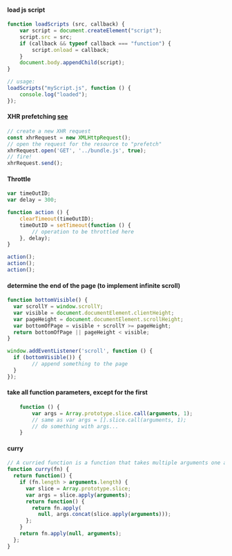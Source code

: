 #### load js script
```js
function loadScripts (src, callback) {
    var script = document.createElement("script");
    script.src = src;
    if (callback && typeof callback === "function") {
        script.onload = callback;
    }
    document.body.appendChild(script);
}

// usage:
loadScripts("myScript.js", function () {
    console.log("loaded");
});
```

#### XHR prefetching [see](https://medium.com/dev-channel/a-netflix-web-performance-case-study-c0bcde26a9d9)
```js
// create a new XHR request
const xhrRequest = new XMLHttpRequest();
// open the request for the resource to "prefetch"
xhrRequest.open('GET', '../bundle.js', true);
// fire!
xhrRequest.send();
```


#### Throttle
```js
var timeOutID;
var delay = 300;

function action () {
    clearTimeout(timeOutID);    
    timeOutID = setTimeout(function () {
        // operation to be throttled here
    }, delay);
}

action();
action();
action();

```

#### determine the end of the page (to implement infinite scroll)
```js
function bottomVisible() {
  var scrollY = window.scrollY;
  var visible = document.documentElement.clientHeight;
  var pageHeight = document.documentElement.scrollHeight;
  var bottomOfPage = visible + scrollY >= pageHeight;
  return bottomOfPage || pageHeight < visible;
}

window.addEventListener('scroll', function () {
  if (bottomVisible()) {
        // append something to the page
  }
});
```

#### take all function parameters, except for the first 
```js
    function () {
        var args = Array.prototype.slice.call(arguments, 1);
        // same as var args = [].slice.call(arguments, 1);
        // do something with args...
    }

```

#### curry
```js
// A curried function is a function that takes multiple arguments one at a time.
function curry(fn) {
  return function() {
    if (fn.length > arguments.length) {
      var slice = Array.prototype.slice;
      var args = slice.apply(arguments);
      return function() {
        return fn.apply(
          null, args.concat(slice.apply(arguments)));
      };
    }
    return fn.apply(null, arguments);
  };
}
```

